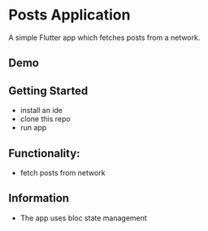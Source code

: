 # Posts Application

A simple Flutter app which fetches posts from a network.

## Demo

## Getting Started
- install an ide
- clone this repo
- run app

## Functionality:
- fetch posts from network

## Information
- The app uses bloc state management